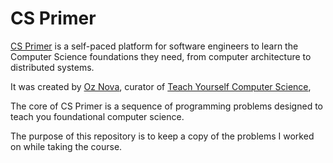 # CS Primer 

[CS Primer](https://csprimer.com) is a self-paced platform for software engineers to learn the Computer Science foundations they need, from computer architecture to distributed systems.

It was created by [Oz Nova](https://ozwrites.com/), curator of [Teach Yourself Computer Science](https://teachyourselfcs.com), 

The core of CS Primer is a sequence of programming problems designed to teach you foundational computer science.

The purpose of this repository is to keep a copy of the problems I worked on while taking the course.
